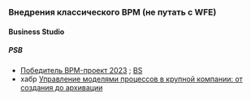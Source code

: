 ### Внедрения классического BPM (не путать с WFE)
#### Business Studio
##### PSB
- [Победитель BPM-проект 2023](https://bpmaward.ru/2023/02/21/psbank-ru/) ; [BS](https://www.businessstudio.ru/articles/article/evolyutsiya_protsessnogo_upravleniya_v_pao_promsvya/)
- хабр [Управление моделями процессов в крупной компании: от создания до архивации](https://habr.com/ru/companies/psb/articles/) 
